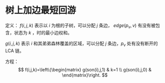 # 树上加边最短回游

定义： $f(i,j,k)$ 表示以 $i$ 为根的子树，可以分配 $j$ 条边， $edge(p_v,v)$ 有没有被包含，状态为 $k$ ，时的最小边权和。

$g(i,j,k)$ 表示 $i$ 和其弟弟森林覆盖的区域，可以分配 $j$ 条边，$p_v$ 处有没有断开的 LCA 链。

方程： 
$$
f(i,j,k)=\left\{\begin{matrix}
g(son(i),j,1)  & k=1 \\
g(son(i),j,0)  & 
\end{matrix}\right.
$$
